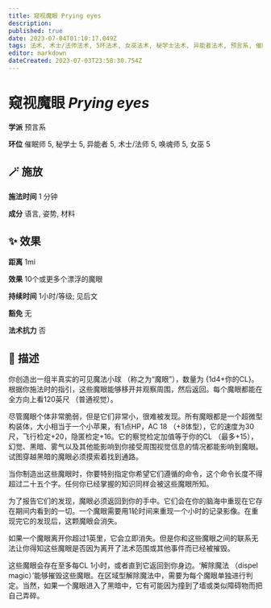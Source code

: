 ```yaml
---
title: 窥视魔眼 Prying eyes
description: 
published: true
date: 2023-07-04T01:10:17.049Z
tags: 法术, 术士/法师法术, 5环法术, 女巫法术, 秘学士法术, 异能者法术, 预言系, 催眠师法术, 唤魂师法术
editor: markdown
dateCreated: 2023-07-03T23:58:30.754Z
---
```


# **窥视魔眼** *Prying eyes*

**学派** 预言系 

**环位** 催眠师 5, 秘学士 5, 异能者 5, 术士/法师 5, 唤魂师 5, 女巫 5

## 🪄 施放

**施法时间** 1 分钟

**成分** 语言, 姿势, 材料

## ✨ 效果  

**距离** 1mi 

**效果** 10个或更多个漂浮的魔眼 

**持续时间** 1小时/等级; 见后文 

**豁免** 无

**法术抗力** 否

## 📖 描述

你创造出一组半真实的可见魔法小球 （称之为“魔眼”），数量为 {1d4+你的CL}。根据你施法时的指引，这些魔眼能够移开并观察周围，然后返回。每个魔眼都能在全方向上看120英尺 （普通视觉）。

尽管魔眼个体非常脆弱，但是它们非常小，很难被发现。所有魔眼都是一个超微型构装体，大小相当于一个小苹果，有1点HP，AC 18 （+8体型），它的速度为30尺，飞行检定+20，隐匿检定+16。它的察觉检定加值等于你的CL （最多+15），幻觉、黑暗、雾气以及其他能影响到你接受周围视觉信息的情况都能影响到魔眼。试图穿越黑暗的魔眼必须摸索着找到通路。

当你制造出这些魔眼时，你要特别指定你希望它们遵循的命令，这个命令长度不得超过二十五个字。任何你已经掌握的知识同样会被这些魔眼所知。

为了报告它们的发现，魔眼必须返回到你的手中。它们会在你的脑海中重现在它存在期间内看到的一切。一个魔眼需要用1轮时间来重现一个小时的记录影像。在重现完它的发现后，这颗魔眼会消失。

如果一个魔眼离开你超过1英里，它会立即消失。但是你和这些魔眼之间的联系无法让你得知这些魔眼是否因为离开了法术范围或其他事件而已经被摧毁。

这些魔眼会存在至多每CL 1小时，或者直到它返回到你身边。‘解除魔法 （dispel magic）’能够摧毁这些魔眼。在区域型解除魔法中，需要为每个魔眼单独进行判定。当然，如果一个魔眼进入了黑暗中，它有可能因为撞到了墙或类似障碍物而把自己弄碎。
    